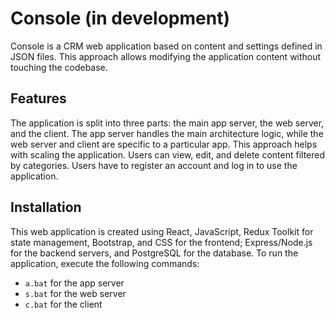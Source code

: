 # Console (in development)

Console is a CRM web application based on content and settings defined in JSON files. This approach allows modifying the application content without touching the codebase.

## Features

The application is split into three parts: the main app server, the web server, and the client. The app server handles the main architecture logic, while the web server and client are specific to a particular app. 
This approach helps with scaling the application.
Users can view, edit, and delete content filtered by categories. Users have to register an account and log in to use the application.

## Installation

This web application is created using React, JavaScript, Redux Toolkit for state management, Bootstrap, and CSS for the frontend; Express/Node.js for the backend servers, and PostgreSQL for the database.
To run the application, execute the following commands:

- `a.bat` for the app server
- `s.bat` for the web server
- `c.bat` for the client
